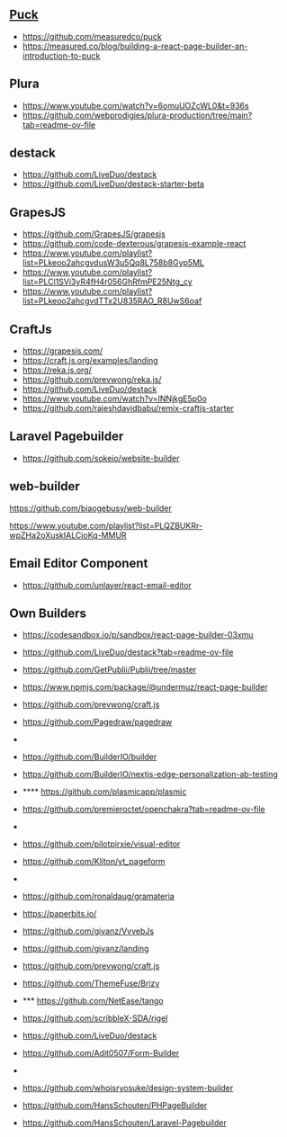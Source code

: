 ## [Puck](https://puckeditor.com/)
- https://github.com/measuredco/puck
- https://measured.co/blog/building-a-react-page-builder-an-introduction-to-puck

## Plura
- https://www.youtube.com/watch?v=6omuUOZcWL0&t=936s
- https://github.com/webprodigies/plura-production/tree/main?tab=readme-ov-file




## destack
- https://github.com/LiveDuo/destack
- https://github.com/LiveDuo/destack-starter-beta


## GrapesJS
- https://github.com/GrapesJS/grapesjs
- https://github.com/code-dexterous/grapesjs-example-react
- https://www.youtube.com/playlist?list=PLkeoo2ahcgvdusW3u5Qq8L758b8Gyp5ML
- https://www.youtube.com/playlist?list=PLCl1SVi3yR4fH4r056GhRfmPE25Ntg_cy
- https://www.youtube.com/playlist?list=PLkeoo2ahcgvdTTx2U835RAO_R8UwS6oaf


## CraftJs
- https://grapesjs.com/
- https://craft.js.org/examples/landing
- https://reka.js.org/ 
- https://github.com/prevwong/reka.js/
- https://github.com/LiveDuo/destack 
- https://www.youtube.com/watch?v=INNjkgE5p0o
- https://github.com/rajeshdavidbabu/remix-craftjs-starter



## Laravel Pagebuilder
- https://github.com/sokeio/website-builder

## web-builder
https://github.com/biaogebusy/web-builder




https://www.youtube.com/playlist?list=PLQZBUKRr-wpZHa2oXuskIALCioKq-MMUR



## Email Editor Component
- https://github.com/unlayer/react-email-editor

 
## Own Builders
- https://codesandbox.io/p/sandbox/react-page-builder-03xmu
- https://github.com/LiveDuo/destack?tab=readme-ov-file
- https://github.com/GetPublii/Publii/tree/master
- https://www.npmjs.com/package/@undermuz/react-page-builder


- https://github.com/prevwong/craft.js
- https://github.com/Pagedraw/pagedraw
- 
- https://github.com/BuilderIO/builder
- https://github.com/BuilderIO/nextjs-edge-personalization-ab-testing
- **** https://github.com/plasmicapp/plasmic
- https://github.com/premieroctet/openchakra?tab=readme-ov-file
- 
- https://github.com/pilotpirxie/visual-editor
- https://github.com/Kliton/yt_pageform
- 
- https://github.com/ronaldaug/gramateria
- https://paperbits.io/
- https://github.com/givanz/VvvebJs
- https://github.com/givanz/landing
- https://github.com/prevwong/craft.js
- https://github.com/ThemeFuse/Brizy
- *** https://github.com/NetEase/tango
- https://github.com/scribbleX-SDA/rigel
- https://github.com/LiveDuo/destack
- https://github.com/Adit0507/Form-Builder
-  
-  https://github.com/whoisryosuke/design-system-builder

- https://github.com/HansSchouten/PHPageBuilder
- https://github.com/HansSchouten/Laravel-Pagebuilder
 





